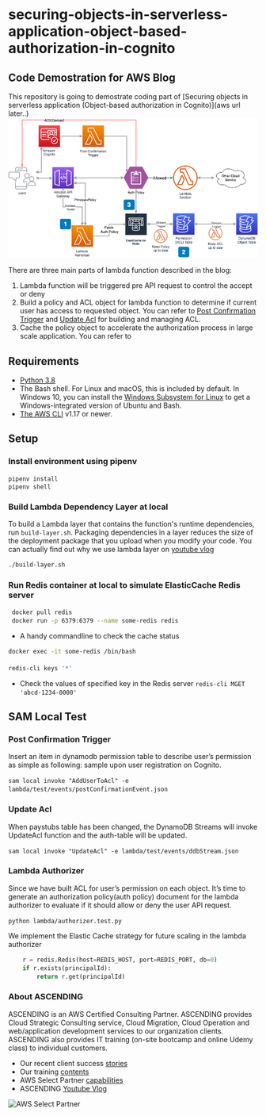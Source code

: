 # securing-objects-in-serverless-application-object-based-authorization-in-cognito

## Code Demostration for AWS Blog
This repository is going to demostrate coding part of [Securing objects in serverless application (Object-based authorization in Cognito)](aws url later..)
![Image of Serverless Object Based Authorization Architecture](images/Architecture-Serverless-Diagram.png)

There are three main parts of lambda function described in the blog:

1. Lambda function will be triggered pre API request to control the accept or deny
1. Build a policy and ACL object for lambda function to determine if current user has access to requested object. You can refer to [Post Confirmation Trigger](#post-confirmation-trigger) and [Update Acl](#update-acl) for building and managing ACL.
1. Cache the policy object to accelerate the authorization process in large scale application. You can refer to 


## Requirements
- [Python 3.8](https://www.python.org/downloads/)
- The Bash shell. For Linux and macOS, this is included by default. In Windows 10, you can install the [Windows Subsystem for Linux](https://docs.microsoft.com/en-us/windows/wsl/install-win10) to get a Windows-integrated version of Ubuntu and Bash.
- [The AWS CLI](https://docs.aws.amazon.com/cli/latest/userguide/cli-chap-install.html) v1.17 or newer.

## Setup

### Install environment using pipenv

```
pipenv install
pipenv shell
```

### Build Lambda Dependency Layer at local
To build a Lambda layer that contains the function's runtime dependencies, run `build-layer.sh`. Packaging dependencies in a layer reduces the size of the deployment package that you upload when you modify your code. You can actually find out why we use lambda layer on [youtube vlog](https://www.youtube.com/watch?v=W8aYHTVsNZQ)

```bash
./build-layer.sh
```

### Run Redis container at local to simulate ElasticCache Redis server
```bash
 docker pull redis
 docker run -p 6379:6379 --name some-redis redis

```

- A handy commandline to check the cache status

```bash
docker exec -it some-redis /bin/bash

redis-cli keys '*'
```

- Check the values of specified key in the Redis server
`redis-cli MGET 'abcd-1234-0000'`

## SAM Local Test

### Post Confirmation Trigger

Insert an item in dynamodb permission table to describe user’s permission as simple as following: sample upon user registration on Cognito.

`sam local invoke "AddUserToAcl" -e lambda/test/events/postConfirmationEvent.json`

### Update Acl

When paystubs table has been changed, the DynamoDB Streams will invoke UpdateAcl function and the auth-table will be updated.

`sam local invoke "UpdateAcl" -e lambda/test/events/ddbStream.json`

### Lambda Authorizer

Since we have built ACL for user’s permission on each object. It’s time to
generate an authorization policy(auth policy) document for the lambda
authorizer to evaluate if it should allow or deny the user API request.

`python lambda/authorizer.test.py`

We implement the Elastic Cache strategy for future scaling in the lambda authorizer

``` python
    r = redis.Redis(host=REDIS_HOST, port=REDIS_PORT, db=0)
    if r.exists(principalId):
        return r.get(principalId)
```

### About ASCENDING
ASCENDING is an AWS Certified Consulting Partner. ASCENDING provides Cloud Strategic Consulting service, Cloud Migration, Cloud Operation and web/application development services to our organization clients. ASCENDING also provides IT training (on-site bootcamp and online Udemy class) to individual customers. 
* Our recent client success [stories](https://ascendingdc.com/clientssuccesses)
* Our training [contents](https://ascendingdc.com/services/training)
* AWS Select Partner [capabilities](https://aws.amazon.com/partners/find/partnerdetails/?n=ASCENDING%20LLC&id=0010L00001v2JNtQAM)
* ASCENDING [Youtube Vlog](https://www.youtube.com/channel/UCi5_sn38igXkk-4hsR0JGtw/)

![AWS Select Partner](https://www.ascendingdc.com/images/aws.png)